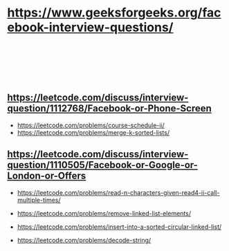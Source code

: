 # https://www.geeksforgeeks.org/facebook-interview-questions/

<br/>
<br/>
<br/>
<br/>
<br/>

## https://leetcode.com/discuss/interview-question/1112768/Facebook-or-Phone-Screen

- https://leetcode.com/problems/course-schedule-ii/
- https://leetcode.com/problems/merge-k-sorted-lists/

## https://leetcode.com/discuss/interview-question/1110505/Facebook-or-Google-or-London-or-Offers

- https://leetcode.com/problems/read-n-characters-given-read4-ii-call-multiple-times/
- https://leetcode.com/problems/remove-linked-list-elements/

- https://leetcode.com/problems/insert-into-a-sorted-circular-linked-list/
- https://leetcode.com/problems/decode-string/
